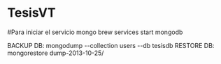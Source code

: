 # TesisVT

#Para iniciar el servicio mongo
brew services start mongodb 

BACKUP DB: mongodump --collection users --db tesisdb
RESTORE DB: mongorestore dump-2013-10-25/